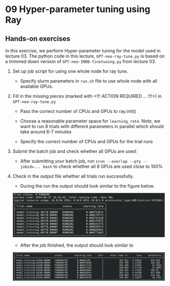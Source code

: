 # 09 Hyper-parameter tuning using Ray

## Hands-on exercises

In this exercise, we perform Hyper-parameter tuning for the model used in lecture 03. The python code in this lecture, `GPT-neo-ray-tune.py` is based on a trimmed down version of `GPT-neo-IMDB-finetuning.py` from lecture 03.

1. Set up job script for using one whole node for ray tune.

    * Specify slurm parameters in `run.sh` file to use whole node with all available GPUs.
   
2. Fill in the missing pieces (marked with <!!! ACTION REQUIRED ... !!!>) in `GPT-neo-ray-tune.py`
    
    * Pass the correct number of CPUs and GPUs to ray.init()

    * Choose a reasonable parameter space for `learning_rate`. Note, we want to run 8 trials with different parameters in parallel which should take around 6-7 minutes

    * Specify the correct number of CPUs and GPUs for the trial runs
  
3. Submit the batch job and check whether all GPUs are used:

   * After submitting your batch job, run `srun --overlap --pty --jobid=... bash` to check whether all 8 GPUs are used close to 100%

4. Check in the output file whether all trials run successfully. 
    
    * During the run the output should look similar to the figure below. 

    ![running output](./images/running_output.png)

    * After the job finished, the output should look similar to

    ![desired output](./images/desired_output.png)

